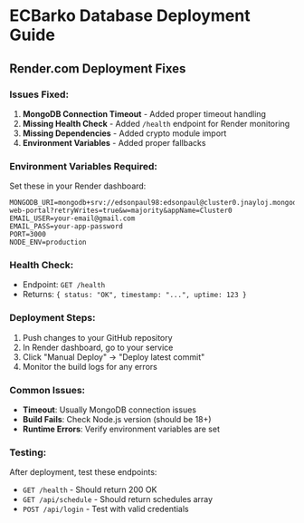# ECBarko Database Deployment Guide

## Render.com Deployment Fixes

### Issues Fixed:
1. **MongoDB Connection Timeout** - Added proper timeout handling
2. **Missing Health Check** - Added `/health` endpoint for Render monitoring
3. **Missing Dependencies** - Added crypto module import
4. **Environment Variables** - Added proper fallbacks

### Environment Variables Required:
Set these in your Render dashboard:

```
MONGODB_URI=mongodb+srv://edsonpaul98:edsonpaul@cluster0.jnayloj.mongodb.net/ecbarko-web-portal?retryWrites=true&w=majority&appName=Cluster0
EMAIL_USER=your-email@gmail.com
EMAIL_PASS=your-app-password
PORT=3000
NODE_ENV=production
```

### Health Check:
- Endpoint: `GET /health`
- Returns: `{ status: "OK", timestamp: "...", uptime: 123 }`

### Deployment Steps:
1. Push changes to your GitHub repository
2. In Render dashboard, go to your service
3. Click "Manual Deploy" → "Deploy latest commit"
4. Monitor the build logs for any errors

### Common Issues:
- **Timeout**: Usually MongoDB connection issues
- **Build Fails**: Check Node.js version (should be 18+)
- **Runtime Errors**: Verify environment variables are set

### Testing:
After deployment, test these endpoints:
- `GET /health` - Should return 200 OK
- `GET /api/schedule` - Should return schedules array
- `POST /api/login` - Test with valid credentials
